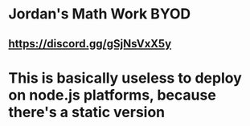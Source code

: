# Jordan's Math Work BYOD

## https://discord.gg/gSjNsVxX5y

# This is basically useless to deploy on node.js platforms, because there's a static version
